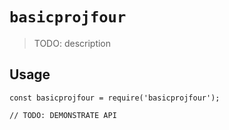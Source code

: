 # `basicprojfour`

> TODO: description

## Usage

```
const basicprojfour = require('basicprojfour');

// TODO: DEMONSTRATE API
```
